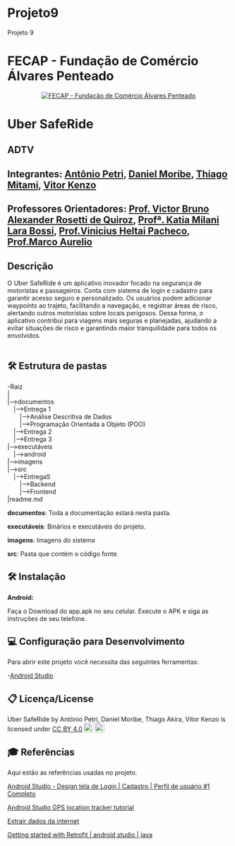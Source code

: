 # Projeto9
Projeto 9
# FECAP - Fundação de Comércio Álvares Penteado

<p align="center">
<a href= "https://www.fecap.br/"><img src="https://encrypted-tbn0.gstatic.com/images?q=tbn:ANd9GcRhZPrRa89Kma0ZZogxm0pi-tCn_TLKeHGVxywp-LXAFGR3B1DPouAJYHgKZGV0XTEf4AE&usqp=CAU" alt="FECAP - Fundação de Comércio Álvares Penteado" border="0"></a>
</p>

# Uber SafeRide

## ADTV

## Integrantes: <a href="https://github.com/AntonioPetri">Antônio Petri</a>, <a href="https://github.com/danmoribe">Daniel Moribe</a>, <a href="https://github.com/ThiagoAkira0">Thiago Mitami</a>, <a href="https://github.com/vitorzoken">Vitor Kenzo</a>


## Professores Orientadores: <a href="https://www.linkedin.com/in/victorbarq/">Prof. Victor Bruno Alexander Rosetti de Quiroz</a>, <a href="">Profª. Katia Milani Lara Bossi</a>, <a href=""> Prof.Vinicius Heltai Pacheco</a>, <a href="">Prof.Marco Aurelio</a>

## Descrição

O Uber SafeRide é um aplicativo inovador focado na segurança de motoristas e passageiros. Conta com sistema de login e cadastro para garantir acesso seguro e personalizado. Os usuários podem adicionar waypoints ao trajeto, facilitando a navegação, e registrar  áreas de risco, alertando outros motoristas sobre locais perigosos. Dessa forma, o aplicativo contribui para viagens mais seguras e planejadas, ajudando a evitar situações de risco e garantindo maior tranquilidade para todos os envolvidos.
<br><br>

## 🛠 Estrutura de pastas

-Raiz<br>
|<br>
|-->documentos<br>
  &emsp;|-->Entrega 1<br>
    &emsp;&emsp;|-->Análise Descritiva de Dados<br>
    &emsp;&emsp;|-->Programação Orientada a Objeto (POO)<br>
  &emsp;|-->Entrega 2<br>
  &emsp;|-->Entrega 3<br>
|-->executáveis<br>
  &emsp;|-->android<br>
|-->imagens<br>
|-->src<br>
  &emsp;|-->EntregaS<br>
    &emsp;&emsp;|-->Backend<br>
    &emsp;&emsp;|-->Frontend<br>
|readme.md<br>

<b>documentos</b>: Toda a documentação estará nesta pasta.

<b>executáveis</b>: Binários e executáveis do projeto.

<b>imagens</b>: Imagens do sistema

<b>src</b>: Pasta que contém o código fonte.

## 🛠 Instalação

<b>Android:</b>

Faça o Download do app.apk no seu celular.
Execute o APK e siga as instruções de seu telefone.

## 💻 Configuração para Desenvolvimento

Para abrir este projeto você necessita das seguintes ferramentas:

-<a href="https://developer.android.com/studio?hl=pt-br">Android Studio</a>


## 📋 Licença/License
<p xmlns:cc="http://creativecommons.org/ns#" xmlns:dct="http://purl.org/dc/terms/"><span property="dct:title">Uber SafeRide</span> by <span property="cc:attributionName">Antônio Petri, Daniel Moribe, Thiago Akira, Vitor Kenzo</span> is licensed under <a href="https://creativecommons.org/licenses/by/4.0/?ref=chooser-v1" target="_blank" rel="license noopener noreferrer" style="display:inline-block;">CC BY 4.0<img style="height:22px!important;margin-left:3px;vertical-align:text-bottom;" src="https://mirrors.creativecommons.org/presskit/icons/cc.svg?ref=chooser-v1" alt=""><img style="height:22px!important;margin-left:3px;vertical-align:text-bottom;" src="https://mirrors.creativecommons.org/presskit/icons/by.svg?ref=chooser-v1" alt=""></a></p>

## 🎓 Referências

Aqui estão as referências usadas no projeto.

[Android Studio - Design tela de Login | Cadastro | Perfil de usuário #1 Completo](https://www.youtube.com/watch?v=OxiUt0CAp_M&t=4894s)

[Android Studio GPS location tracker tutorial](https://www.youtube.com/watch?v=V62sxpyxapU&list=PLhPyEFL5u-i0vMDegCPbfD3ZNz69sf46I)

[Extrair dados da internet](https://developer.android.com/codelabs/basic-android-kotlin-compose-getting-data-internet?hl=pt-br#0)

[Getting started with Retrofit | android studio | java](https://www.youtube.com/watch?v=lz5lPAdA3fQ)


